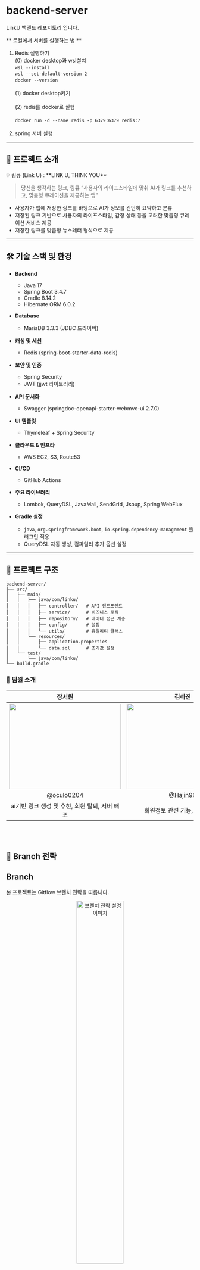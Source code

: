 # backend-server  
LinkU 백엔드 레포지토리 입니다.

** 로컬에서 서버를 실행하는 법 **  
1. Redis 실행하기</br>
(0) docker desktop과 wsl설치 </br>
```wsl --install```</br>
```wsl --set-default-version 2```</br>
```docker --version```</br></br>
(1) docker desktop키기</br></br>
(2) redis를 docker로 실행</br></br>
```docker run -d --name redis -p 6379:6379 redis:7```</br></br>
2. spring 서버 실행
---

## 📖 프로젝트 소개  
<aside>
💡 링큐 (Link U) : **LINK U, THINK YOU**

> 당신을 생각하는 링크, 링큐
“사용자의 라이프스타일에 맞춰 AI가 링크를 추천하고, 맞춤형 큐레이션을 제공하는 앱”
> 
</aside>

- 사용자가 앱에 저장한 링크를 바탕으로 AI가 정보를 간단히 요약하고 분류
- 저장된 링크 기반으로 사용자의 라이프스타일, 감정 상태 등을 고려한 맞춤형 큐레이션 서비스 제공
- 저장한 링크를 맞춤형 뉴스레터 형식으로 제공

---

## 🛠 기술 스택 및 환경

- **Backend**  
  - Java 17  
  - Spring Boot 3.4.7  
  - Gradle 8.14.2  
  - Hibernate ORM 6.0.2  

- **Database**  
  - MariaDB 3.3.3 (JDBC 드라이버)  

- **캐싱 및 세션**  
  - Redis (spring-boot-starter-data-redis)  

- **보안 및 인증**  
  - Spring Security  
  - JWT (jjwt 라이브러리)  

- **API 문서화**  
  - Swagger (springdoc-openapi-starter-webmvc-ui 2.7.0)  

- **UI 템플릿**  
  - Thymeleaf + Spring Security  

- **클라우드 & 인프라**  
  - AWS EC2, S3, Route53  

- **CI/CD**  
  - GitHub Actions  

- **주요 라이브러리**  
  - Lombok, QueryDSL, JavaMail, SendGrid, Jsoup, Spring WebFlux  

- **Gradle 설정**  
  - `java`, `org.springframework.boot`, `io.spring.dependency-management` 플러그인 적용  
  - QueryDSL 자동 생성, 컴파일러 추가 옵션 설정  

---

## 📂 프로젝트 구조  
```
backend-server/
├── src/
│   ├── main/
│   │   ├── java/com/linku/
│   │   │   ├── controller/   # API 엔드포인트
│   │   │   ├── service/      # 비즈니스 로직
│   │   │   ├── repository/   # 데이터 접근 계층
│   │   │   ├── config/       # 설정
│   │   │   └── utils/        # 유틸리티 클래스
│   │   └── resources/
│   │       ├── application.properties
│   │       └── data.sql      # 초기값 설정
│   └── test/
│       └── java/com/linku/
└── build.gradle
```

### 💙 팀원 소개

|장서원|김하진|나현주|조효림|
|:---:|:---:|:---:|:---:|
|<img src="https://github.com/user-attachments/assets/65b56c2f-15f4-4dcd-9871-ac4656773441" width="300" height="230">|<img src="https://github.com/user-attachments/assets/7319fc3a-29cd-48b9-b3a0-860368117081" width="300" height="230">|<img src="https://github.com/HyeonJooooo.png" width="300" height="230">|<img src="https://github.com/user-attachments/assets/8becc477-f7d2-4d85-96ba-0b9e8719413a" width="300" height="230">|
|[@oculo0204](https://github.com/oculo0204)|[@Hajin99](https://github.com/Hajin99)|[@HyeonJooooo](https://github.com/HyeonJooooo)|[@hyorim-jo](https://github.com/hyorim-jo)|
|ai기반 링크 생성 및 추천, 회원 탈퇴, 서버 배포| 회원정보 관련 기능, redis 설정 |ai기반 링크 큐레이션, cloudwatch 설정| 폴더 공유 포함 폴더 관련 기능|


</br></br>

## 📌 Branch 전략 ##
## Branch

본 프로젝트는 Gitflow 브랜치 전략을 따릅니다.


<div align=center>
    <img src="https://techblog.woowahan.com/wp-content/uploads/img/2017-10-30/git-flow_overall_graph.png" width=50% alt="브랜치 전략 설명 이미지"/>
</div>

모든 기능 개발은 다음 흐름을 따릅니다.

1. 개발하고자 하는 기능에 대한 이슈를 등록하여 번호를 발급합니다.
2. `main` 브랜치로부터 분기하여 이슈 번호를 사용해 이름을 붙인 `feature` 브랜치를 만든 후 작업합니다.
3. 작업이 완료되면 `develop` 브랜치에 풀 요청을 작성하고, 팀원의 동의를 얻으면 병합합니다.

# Branch	종류
- main	기능 개발 통합 브랜치 (pull request하고 동료들에게 merge요청, 확인이 오래걸리면 스스로 merge) 
데모용 프로젝트이기 때문에 배포용 브랜치를 따로 두지 않습니다.
- feature/{이슈번호}{간단한설명}	새로운 기능 개발 브랜치
- fix/{이슈번호}{간단한설명}	버그 수정 브랜치
- hotfix/{이슈번호}{간단한설명}	긴급 수정 브랜치
- refactor/{이슈번호}{간단한설명}	리팩토링 브랜치
- chore/{이슈번호}{간단한설명}	기타 설정, 패키지 변경 등
# Branch    설명
1. 기능개발이 완료된 브랜치는 develop브랜치에 merge합니다.
2. merge된 Branch는 삭제합니다.
</br></br>
✅ 예시
- feature/#12-login-api
- fix/#17-cors-error
- chore/#20-env-setting
</br></br>
✅ Git 사용 규칙
# 커밋 메시지 형식
- #이슈번호 <타입>: <변경 요약> 
</br>
- <타입> 종류</br>
태그 이름	설명</br>
[init] 초기설정</br>
[chore]	코드 수정, 내부 파일 수정</br>
[feat]	새로운 기능 구현</br>
[add]	FEAT 이외의 부수적인 코드 추가, 라이브러리 추가, 새로운 파일 생성</br>
[hotfix]	issue나 QA에서 급한 버그 수정에 사용</br>
[fix]	버그, 오류 해결</br>
[del]	쓸모 없는 코드 삭제</br>
[docs]	README나 WIKI 등의 문서 개정</br>
[correct]	주로 문법의 오류나 타입의 변경, 이름 변경에 사용</br>
[move]	프로젝트 내 파일이나 코드의 이동</br>
[rename]	파일 이름 변경이 있을 때 사용</br>
[improve]	향상이 있을 때 사용</br>
[refactor]	전면 수정이 있을 때 사용</br>
[test]	테스트 코드 추가 시 사용 </br>

# 서비스 아키텍처
<img width="876" height="977" alt="링큐 서비스 아키텍쳐 drawio (2)" src="https://github.com/user-attachments/assets/77e646eb-1ccc-4a62-a5cd-7af6719fa669" />


# erd
<img width="5340" height="2092" alt="linkU-BE" src="https://github.com/user-attachments/assets/920add42-371d-4b07-b7af-52fda4b913c2" />
